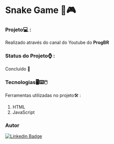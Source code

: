 # Snake Game 🐍🎮

### Projeto💻 :
 Realizado através do canal do Youtube do **ProgBR**

### Status do Projeto⌚ : 
Concluido 🎯

### Tecnologias🖥️⌨️🖱️
Ferramentas utilizadas no projeto🛠️ :
1. HTML
2. JavaScript

### Autor
[![Linkedin Badge](https://img.shields.io/badge/-LinkedIn-blue?style=flat-square&logo=Linkedin&logoColor=white&link=https://www.linkedin.com/in/fagnerpsantos/)](https://www.linkedin.com/in/igor-cruz-ti/)
